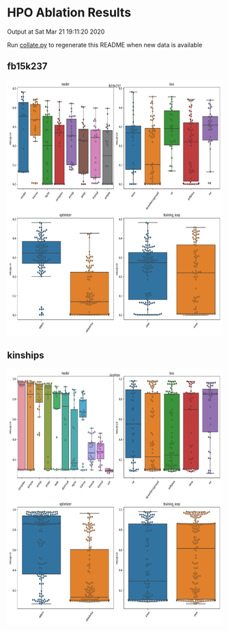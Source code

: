 # HPO Ablation Results

Output at Sat Mar 21 19:11:20 2020

Run <a href="results/collate.py">collate.py</a> to regenerate this README when new data is available
## fb15k237

<img src="results/_results/fb15k237/fb15k237.png" alt="fb15k237" height="600" />

## kinships

<img src="results/_results/kinships/kinships.png" alt="kinships" height="600" />

